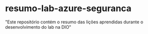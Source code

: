 # resumo-lab-azure-seguranca
"Este repositório contém o resumo das lições aprendidas durante o desenvolvimento do lab na DIO"

